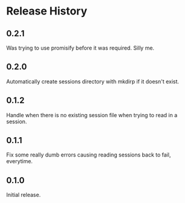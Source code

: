 # Release History

## 0.2.1

Was trying to use promisify before it was required. Silly me.

## 0.2.0

Automatically create sessions directory with mkdirp if it doesn't exist.

## 0.1.2

Handle when there is no existing session file when trying to read in a session.

## 0.1.1

Fix some really dumb errors causing reading sessions back to fail, everytime.

## 0.1.0

Initial release.